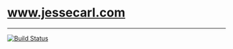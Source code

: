 # www.jessecarl.com

----

[![Build Status](https://travis-ci.org/jessecarl/www.jessecarl.com.svg?branch=master)](https://travis-ci.org/jessecarl/www.jessecarl.com)
